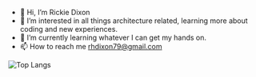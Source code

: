 - 👋 Hi, I’m Rickie Dixon
- 👀 I’m interested in all things architecture related, learning more about coding and new experiences.
- 🌱 I’m currently learning whatever I can get my hands on.
- 📫 How to reach me rhdixon79@gmail.com

![Top Langs](https://github-readme-stats.vercel.app/api/top-langs/?username=RDixonCodes&layout=compact)

<!---
RDixonCodes/RDixonCodes is a ✨ special ✨ repository because its `README.md` (this file) appears on your GitHub profile.
You can click the Preview link to take a look at your changes.
--->
